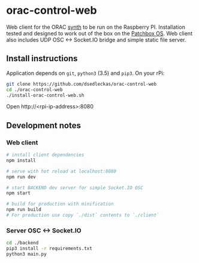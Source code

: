 # orac-control-web

Web client for the ORAC [synth](https://github.com/TheTechnobear/Orac) to be run on the Raspberry PI. Installation tested and designed to work out of the box on the [Patchbox OS](https://blokas.io/patchbox-os/). Web client also includes UDP OSC <-> Socket.IO bridge and simple static file server.

## Install instructions
Application depends on `git`, `python3` (3.5) and `pip3`. 
On your rPi:
```bash
git clone https://github.com/dsedleckas/orac-control-web
cd ./orac-control-web
./install-orac-control-web.sh
```
Open http://\<rpi-ip-address\>:8080

## Development notes

### Web client
``` bash
# install client dependencies
npm install

# serve with hot reload at localhost:8080
npm run dev

# start BACKEND dev server for simple Socket.IO OSC
npm start

# build for production with minification
npm run build
# For production use copy `./dist` contents to `./client`
```


### Server OSC <-> Socket.IO 
```bash
cd ./backend
pip3 install -r requirements.txt
python3 main.py
```
